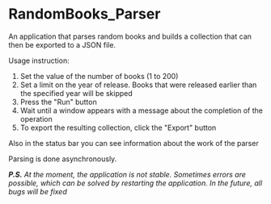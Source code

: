 # RandomBooks_Parser
<p>An application that parses random books and builds a collection that can then be exported to a JSON file.</p>
<p>Usage instruction:</p>
<ol>
  <li>Set the value of the number of books (1 to 200)</li>
  <li>Set a limit on the year of release. Books that were released earlier than the specified year will be skipped</li>
  <li>Press the "Run" button</li>
  <li>Wait until a window appears with a message about the completion of the operation</li>
  <li>To export the resulting collection, click the "Export" button</li>
</ol>

<p>Also in the status bar you can see information about the work of the parser</p>
<p>Parsing is done asynchronously.</p>

<p><i><b>P.S.</b> At the moment, the application is not stable. Sometimes errors are possible, which can be solved by restarting the application. In the future, all bugs will be fixed</i></p>
